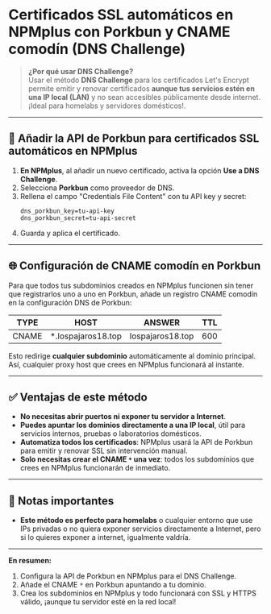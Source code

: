 # Certificados SSL automáticos en NPMplus con Porkbun y CNAME comodín (DNS Challenge)

> **¿Por qué usar DNS Challenge?**  
> Usar el método **DNS Challenge** para los certificados Let's Encrypt permite emitir y renovar certificados **aunque tus servicios estén en una IP local (LAN)** y no sean accesibles públicamente desde internet. ¡Ideal para homelabs y servidores domésticos!.

---

## 🔐 Añadir la API de Porkbun para certificados SSL automáticos en NPMplus

1. **En NPMplus**, al añadir un nuevo certificado, activa la opción **Use a DNS Challenge**.
2. Selecciona **Porkbun** como proveedor de DNS.
3. Rellena el campo "Credentials File Content" con tu API key y secret:
    ```
    dns_porkbun_key=tu-api-key
    dns_porkbun_secret=tu-api-secret
    ```
4. Guarda y aplica el certificado.

---

## 🌐 Configuración de CNAME comodín en Porkbun

Para que todos tus subdominios creados en NPMplus funcionen sin tener que registrarlos uno a uno en Porkbun, añade un registro CNAME comodín en la configuración DNS de Porkbun:

| TYPE   | HOST                   | ANSWER                | TTL  |
|--------|------------------------|-----------------------|------|
| CNAME  | *.lospajaros18.top     | lospajaros18.top      | 600  |

Esto redirige **cualquier subdominio** automáticamente al dominio principal. Así, cualquier proxy host que crees en NPMplus funcionará al instante.


---

## ✅ Ventajas de este método

- **No necesitas abrir puertos ni exponer tu servidor a Internet**.
- **Puedes apuntar los dominios directamente a una IP local**, útil para servicios internos, pruebas o laboratorios domésticos.
- **Automatiza todos los certificados**: NPMplus usará la API de Porkbun para emitir y renovar SSL sin intervención manual.
- **Solo necesitas crear el CNAME `*` una vez**: todos los subdominios que crees en NPMplus funcionarán de inmediato.

---

## 📝 Notas importantes

- **Este método es perfecto para homelabs** o cualquier entorno que use IPs privadas o no quiera exponer servicios directamente a Internet, pero si lo quieres exponer a internet, igualmente valdría.

---

**En resumen:**  
1. Configura la API de Porkbun en NPMplus para el DNS Challenge.  
2. Añade el CNAME `*` en Porkbun apuntando a tu dominio.  
3. Crea los subdominios en NPMplus y todo funcionará con SSL y HTTPS válido, ¡aunque tu servidor esté en la red local!
